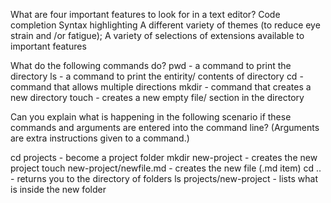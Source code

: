 What are four important features to look for in a text editor?
 Code completion
 Syntax highlighting 
 A different variety of themes (to reduce eye strain and /or fatigue);
 A variety of selections of extensions available to important features
 
What do the following commands do?
pwd - a command to print the directory
ls - a command to print the entirity/ contents of directory
cd -  command that allows multiple directions
mkdir - command that creates a new directory
touch - creates a new empty file/ section in the directory

Can you explain what is happening in the following scenario if these commands and arguments are entered into the command line? (Arguments are extra instructions given to a command.)

cd projects - become a project folder
mkdir new-project - creates the new project
touch new-project/newfile.md - creates the new file  (.md item)
cd .. -  returns you to the directory of folders
ls projects/new-project - lists what is inside the new folder
